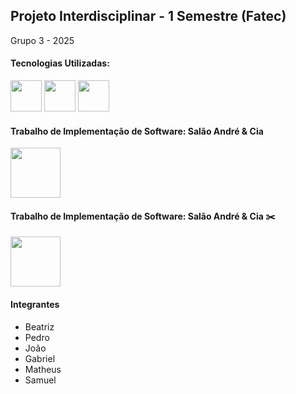 <h2>Projeto Interdisciplinar - 1 Semestre (Fatec)</h2>
<p>Grupo 3 - 2025 </p>

<h4> Tecnologias Utilizadas:</h4>

<div style="display: inline">
<img width='50' height='50' src="https://cdn.jsdelivr.net/gh/devicons/devicon@latest/icons/html5/html5-original.svg" />
<img width='50' height='50' src="https://cdn.jsdelivr.net/gh/devicons/devicon@latest/icons/bootstrap/bootstrap-original-wordmark.svg" />
<img width='50' height='50' src="https://cdn.jsdelivr.net/gh/devicons/devicon@latest/icons/css3/css3-original.svg" />
</div>

<div>
<h4>Trabalho de Implementação de Software: Salão André & Cia</h4>
<img width='80' height='80' src="../README/img/logo.jpeg"/>
    
<h4>Trabalho de Implementação de Software: Salão André & Cia ✂️</h4>
<img src="../Documentação/img/logo.jpeg" width='80' height='80'/>
</div>

<h4>Integrantes</h4>
<nav>
    <ul>
        <li>Beatriz</li>
        <li>Pedro</li>
        <li>João</li>
        <li>Gabriel</li>
        <li>Matheus</li>
        <li>Samuel</li> 
</ul>
</nav>

